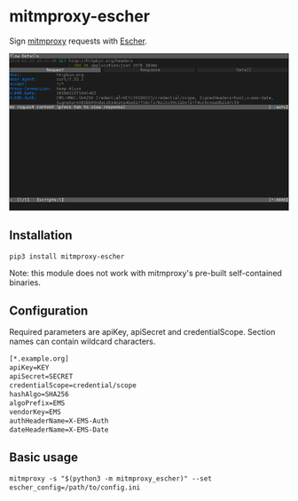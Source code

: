 # mitmproxy-escher

Sign [mitmproxy](https://mitmproxy.org/) requests with [Escher](https://escherauth.io/).

![Screenshot](screenshot.png?raw=true)

## Installation

```
pip3 install mitmproxy-escher
```

Note: this module does not work with mitmproxy's pre-built self-contained binaries.

## Configuration

Required parameters are apiKey, apiSecret and credentialScope. Section names can contain wildcard characters.

```
[*.example.org]
apiKey=KEY
apiSecret=SECRET
credentialScope=credential/scope
hashAlgo=SHA256
algoPrefix=EMS
vendorKey=EMS
authHeaderName=X-EMS-Auth
dateHeaderName=X-EMS-Date
```

## Basic usage

```
mitmproxy -s "$(python3 -m mitmproxy_escher)" --set escher_config=/path/to/config.ini
```
